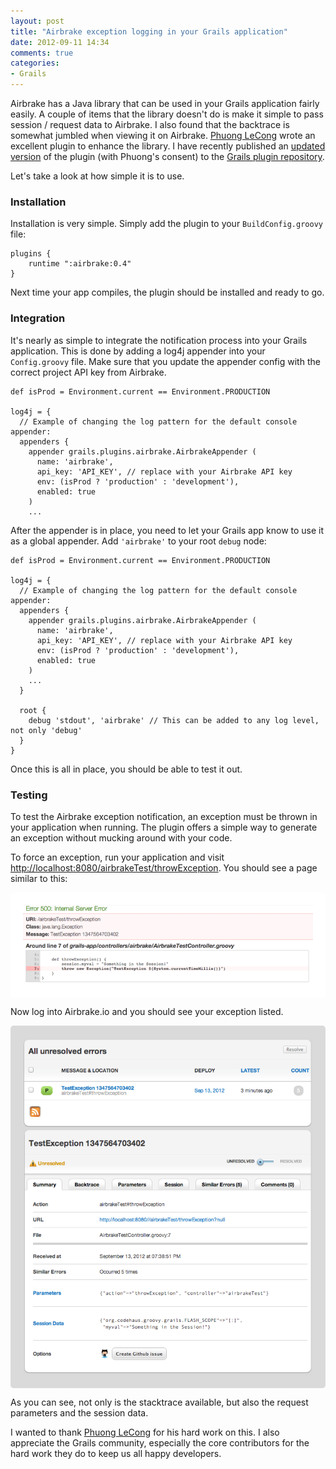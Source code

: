 ```yaml
---
layout: post
title: "Airbrake exception logging in your Grails application"
date: 2012-09-11 14:34
comments: true
categories: 
- Grails
---
```


Airbrake has a Java library that can be used in your Grails application fairly easily. A couple of items that the library doesn't do is make it simple to pass session / request data to Airbrake. I also found that the backtrace is somewhat jumbled when viewing it on Airbrake. [Phuong LeCong](https://github.com/plecong/grails-airbrake) wrote an excellent plugin to enhance the library. I have recently published an [updated version](https://github.com/cavneb/airbrake-grails) of the plugin (with Phuong's consent) to the [Grails plugin repository](http://grails.org/plugin/airbrake).

Let's take a look at how simple it is to use.

<!-- more -->

### Installation

Installation is very simple. Simply add the plugin to your `BuildConfig.groovy` file: 

```
plugins {
    runtime ":airbrake:0.4"
}
```

Next time your app compiles, the plugin should be installed and ready to go.

### Integration

It's nearly as simple to integrate the notification process into your Grails application. This is done by adding a log4j appender into your `Config.groovy` file. Make sure that you update the appender config with the correct project API key from Airbrake.

```
def isProd = Environment.current == Environment.PRODUCTION

log4j = {
  // Example of changing the log pattern for the default console appender:
  appenders {
    appender grails.plugins.airbrake.AirbrakeAppender (
      name: 'airbrake', 
      api_key: 'API_KEY', // replace with your Airbrake API key
      env: (isProd ? 'production' : 'development'),
      enabled: true
    )
    ...
```

After the appender is in place, you need to let your Grails app know to use it as a global appender. Add `'airbrake'` to your root `debug` node:

```
def isProd = Environment.current == Environment.PRODUCTION

log4j = {
  // Example of changing the log pattern for the default console appender:
  appenders {
    appender grails.plugins.airbrake.AirbrakeAppender (
      name: 'airbrake', 
      api_key: 'API_KEY', // replace with your Airbrake API key
      env: (isProd ? 'production' : 'development'),
      enabled: true
    )
    ...
  }

  root {
    debug 'stdout', 'airbrake' // This can be added to any log level, not only 'debug'
  }
}
```

Once this is all in place, you should be able to test it out.

### Testing

To test the Airbrake exception notification, an exception must be thrown in your application when running. The plugin offers a simple way to generate an exception without mucking around with your code.

To force an exception, run your application and visit [http://localhost:8080/airbrakeTest/throwException](http://localhost:8080/airbrakeTest/simulateError). You should see a page similar to this:

<div style="padding: 20px; 
      background: white; 
      margin-top: 10px;
      -webkit-border-radius: 5px;
      -moz-border-radius: 5px;
      border-radius: 5px;">
  <img src="/images/posts/airbrake-grails-exception.png" style="display: block;"/>
</div>

Now log into Airbrake.io and you should see your exception listed.

<div style="padding: 20px; 
      background: #DADADA; 
      margin-top: 10px;
      -webkit-border-radius: 5px;
      -moz-border-radius: 5px;
      border-radius: 5px;">
  <img src="/images/posts/airbrake-airbrake-exception-list.png" style="display: block;"/>
  <img src="/images/posts/airbrake-airbrake-exception.png" style="display: block;"/>
</div>

As you can see, not only is the stacktrace available, but also the request parameters and the session data.

I wanted to thank [Phuong LeCong](https://github.com/plecong/grails-airbrake) for his hard work on this. I also appreciate the Grails community, especially the core contributors for the hard work they do to keep us all happy developers.

